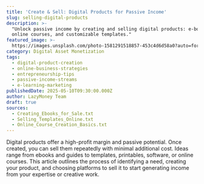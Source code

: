 ```yaml
---
title: 'Create & Sell: Digital Products for Passive Income'
slug: selling-digital-products
description: >-
  "Unlock passive income by creating and selling digital products: e-books,
  online courses, and customizable templates."
featured_image: >-
  https://images.unsplash.com/photo-1581291518857-453c4d6d58a0?auto=format&fit=crop&w=803&q=80
category: Digital Asset Monetization
tags:
  - digital-product-creation
  - online-business-strategies
  - entrepreneurship-tips
  - passive-income-streams
  - e-learning-marketing
publishedDate: 2025-05-10T09:30:00.000Z
author: LazyMoney Team
draft: true
sources:
  - Creating_Ebooks_for_Sale.txt
  - Selling_Templates_Online.txt
  - Online_Course_Creation_Basics.txt
---
```


Digital products offer a high-profit margin and passive potential. Once created, you can sell them repeatedly with minimal additional cost. Ideas range from ebooks and guides to templates, printables, software, or online courses. This article outlines the process of identifying a need, creating your product, and choosing platforms to sell it to start generating income from your expertise or creative work.
